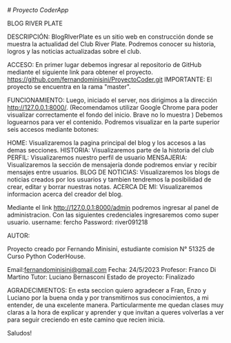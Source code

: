 <em> # Proyecto CoderApp </em>

BLOG RIVER PLATE

DESCRIPCIÓN:
BlogRIverPlate es un sitio web en construcción donde se muestra la actualidad del Club River Plate. Podremos conocer su historia, logros y las noticias actualizadas sobre el club. 

ACCESO:
En primer lugar debemos ingresar al repositorio de GitHub mediante el siguiente link para obtener el proyecto.
https://github.com/fernandominisini/ProyectoCoder.git
IMPORTANTE: El proyecto se encuentra en la rama "master".

FUNCIONAMIENTO:
Luego, iniciado el server, nos dirigimos a la dirección http://127.0.0.1:8000/. (Recomendamos utilizar Google Chrome para poder visualizar correctamente el fondo del inicio. Brave no lo muestra )
Debemos loguearnos para ver el contenido.
Podremos visualizar en la parte superior seis accesos mediante botones: 

HOME: Visualizaremos la pagina principal del blog y los accesos a las demas secciones.
HISTORIA: Visualizaremos parte de la historia del club
PERFIL: Visualizaremos nuestro perfil de usuario
MENSAJERIA: Visualizaremos la sección de mensajería donde podremos enviar y recibir mensajes entre usuarios.
BLOG DE NOTICIAS: Visualizaremos los blogs de noticias creados por los usuarios y tambien tendremos la posibilidad de crear, editar y borrar nuestras notas.
ACERCA DE MI: Visualizaremos informacion acerca del creador del blog.


Mediante el link http://127.0.0.1:8000/admin podremos ingresar al panel de administracion. Con las siguientes credenciales ingresaremos como super usuario.
username: fercho
Password: river091218

AUTOR:

Proyecto creado por Fernando Minisini, estudiante comision N° 51325 de Curso Python CoderHouse.

Email:fernandominisini@gmail.com
Fecha: 24/5/2023
Profesor: Franco Di Martino
Tutor: Luciano Bernasconi
Estado de proyecto: Finalizado

AGRADECIMIENTOS:
En esta seccion quiero agradecer a Fran, Enzo y Luciano por la buena onda y por transmitirnos sus conocimientos, a mi entender, de una excelente manera.
Particularmente me quedan clases muy claras a la hora de explicar y aprender y que invitan a queres volverlas a ver para seguir creciendo en este camino que recien inicia. 

Saludos!
